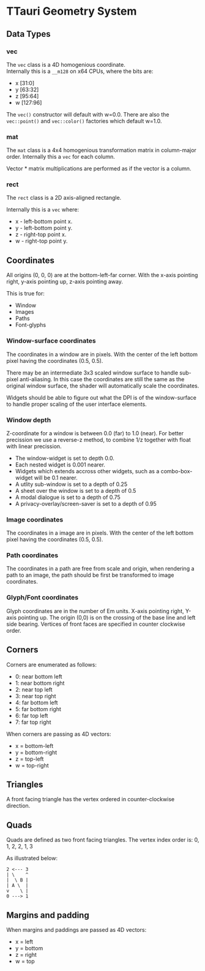 # TTauri Geometry System

## Data Types
### vec
The `vec` class is a 4D homogenious coordinate.  
Internally this is a `__m128` on x64 CPUs, where the bits are:
 - x [31:0]
 - y [63:32]
 - z [95:64]
 - w [127:96]

The `vec()` constructor will default with w=0.0. There are also the
`vec::point()` and `vec::color()` factories which default w=1.0.

### mat
The `mat` class is a 4x4 homogenious transformation matrix in column-major
order. Internally this a `vec` for each column.

Vector * matrix multiplications are performed as if the vector is a column.

### rect
The `rect` class is a 2D axis-aligned rectangle.

Internally this is a `vec` where:
 - x - left-bottom point x.
 - y - left-bottom point y.
 - z - right-top point x.
 - w - right-top point y.

## Coordinates
All origins (0, 0, 0) are at the bottom-left-far corner. With the x-axis pointing
right, y-axis pointing up, z-axis pointing away.

This is true for:
 - Window
 - Images
 - Paths
 - Font-glyphs

### Window-surface coordinates
The coordinates in a window are in pixels. With the center of the left bottom
pixel having the coordinates (0.5, 0.5).

There may be an intermediate 3x3 scaled window surface to handle sub-pixel
anti-aliasing. In this case the coordinates are still the same as the
original window surface, the shader will automatically scale the coordinates.

Widgets should be able to figure out what the DPI is of the window-surface to
handle proper scaling of the user interface elements.

### Window depth
Z-coordinate for a window is between 0.0 (far) to 1.0 (near).
For better precission we use a reverse-z method, to combine
1/z together with float with linear precission.

 - The window-widget is set to depth 0.0.
 - Each nested widget is 0.001 nearer.
 - Widgets which extends accross other widgets, such as a combo-box-widget
   will be 0.1 nearer.
 - A utlity sub-window is set to a depth of 0.25
 - A sheet over the window is set to a depth of 0.5
 - A modal dialogue is set to a depth of 0.75
 - A privacy-overlay/screen-saver is set to a depth of 0.95

### Image coordinates
The coordinates in a image are in pixels. With the center of the left bottom
pixel having the coordinates (0.5, 0.5).

### Path coordinates
The coordinates in a path are free from scale and origin, when rendering a
path to an image, the path should be first be transformed to image coordinates.

### Glyph/Font coordinates
Glyph coordinates are in the number of Em units.
X-axis pointing right, Y-axis pointing up.
The origin (0,0) is on the crossing of the base line and left side bearing.
Vertices of front faces are specified in counter clockwise order.

## Corners
Corners are enumerated as follows:
 - 0: near bottom left
 - 1: near bottom right
 - 2: near top left
 - 3: near top right
 - 4: far bottom left
 - 5: far bottom right
 - 6: far top left
 - 7: far top right

When corners are passing as 4D vectors:
 - x = bottom-left
 - y = bottom-right
 - z = top-left
 - w = top-right

## Triangles
A front facing triangle has the vertex ordered in counter-clockwise direction.

## Quads
Quads are defined as two front facing triangles.
The vertex index order is: 0, 1, 2, 2, 1, 3

As illustrated below:

```
2 <--- 3
| \    ^
|  \ B |
| A \  |
v    \ |
0 ---> 1
```

## Margins and padding
When margins and paddings are passed as 4D vectors:
 - x = left
 - y = bottom
 - z = right
 - w = top
